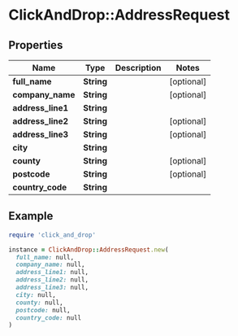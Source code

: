 # ClickAndDrop::AddressRequest

## Properties

| Name | Type | Description | Notes |
| ---- | ---- | ----------- | ----- |
| **full_name** | **String** |  | [optional] |
| **company_name** | **String** |  | [optional] |
| **address_line1** | **String** |  |  |
| **address_line2** | **String** |  | [optional] |
| **address_line3** | **String** |  | [optional] |
| **city** | **String** |  |  |
| **county** | **String** |  | [optional] |
| **postcode** | **String** |  | [optional] |
| **country_code** | **String** |  |  |

## Example

```ruby
require 'click_and_drop'

instance = ClickAndDrop::AddressRequest.new(
  full_name: null,
  company_name: null,
  address_line1: null,
  address_line2: null,
  address_line3: null,
  city: null,
  county: null,
  postcode: null,
  country_code: null
)
```

